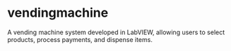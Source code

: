 # vendingmachine
A vending machine system developed in LabVIEW, allowing users to select products, process payments, and dispense items.
